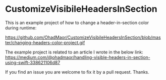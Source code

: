 # CustomizeVisibileHeadersInSection
This is an example project of how to change a header-in-section color during runtime:

https://github.com/OhadMaor/CustomizeVisibileHeadersInSection/blob/master/changing-headers-color-project.gif

The example project is related to an article I wrote in the below link:
https://medium.com/@ohadmaor/handling-visible-headers-in-section-using-swift-338621106d87

If you find an issue you are welcome to fix it by a pull request. Thanks.
